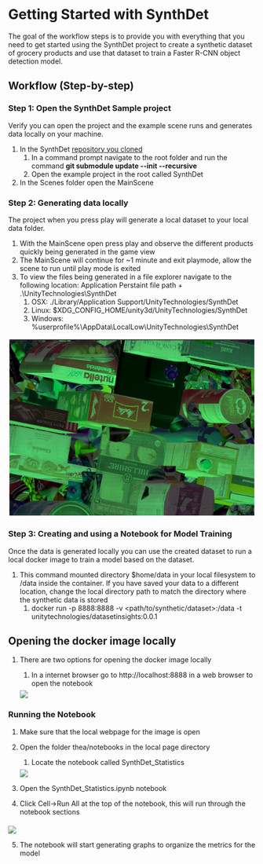 # Getting Started with SynthDet

The goal of the workflow steps is to provide you with everything that you need to get started using the SynthDet project to create a synthetic dataset of grocery products and use that dataset to train a Faster R-CNN object detection model. 

## Workflow (Step-by-step)

### Step 1: Open the SynthDet Sample project
Verify you can open the project and the example scene runs and generates data locally on your machine.

1. In the SynthDet [repository you cloned](https://github.cds.internal.unity3d.com/unity/google-dr-paper/tree/master)
    1. In a command prompt navigate to the root folder and run the command **git submodule update --init --recursive**
    2. Open the example project in the root called SynthDet 
2. In the Scenes folder open the MainScene 

### Step 2: Generating data locally 
The project when you press play will generate a local dataset to your local data folder. 

1. With the MainScene open press play and observe the different products quickly being generated in the game view
2. The MainScene will continue for ~1 minute and exit playmode, allow the scene to run until play mode is exited
2. To view the files being generated in a file explorer navigate to the following location: Application Perstaint file path + .\UnityTechnologies\SynthDet
    1. OSX: ./Library/Application Support/UnityTechnologies/SynthDet
    2. Linux: $XDG_CONFIG_HOME/unity3d/UnityTechnologies/SynthDet
    3. Windows: %userprofile%\AppData\LocalLow\UnityTechnologies\SynthDet

<img src="images/dataset.png" align="middle"/>

### Step 3: Creating and using a Notebook for Model Training 
Once the data is generated locally you can use the created dataset to run a local docker image to train a model based on the dataset.

1. This command mounted directory $home/data in your local filesystem to /data inside the container. If you have saved your data to a different location, change the local directory path to match the directory where the synthetic data is stored
    1. docker run -p 8888:8888 -v <path/to/synthetic/dataset>:/data -t unitytechnologies/datasetinsights:0.0.1

## Opening the docker image locally
1. There are two options for opening the docker image locally  
    1. In a internet browser go to http://localhost:8888 in a web browser to open the notebook
    
    <img src="images/LocalWebpageThea.jpg" align="middle"/>

### Running the Notebook
1. Make sure that the local webpage for the image is open

2. Open the folder thea/notebooks in the local page directory 
    1. Locate the notebook called SynthDet_Statistics 
    <img src="images/theaNotebook.PNG" align="middle"/>

3. Open the SynthDet_Statistics.ipynb notebook

4. Click Cell->Run All at the top of the notebook, this will run through the notebook sections
<img src="images/RunAll.PNG" align="middle"/>

5. The notebook will start generating graphs to organize the metrics for the model
